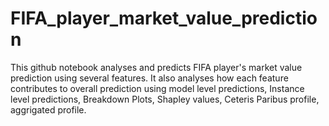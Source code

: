# FIFA_player_market_value_prediction

This github notebook analyses and predicts FIFA player's market value prediction using several features.
It also analyses how each feature contributes to overall prediction using model level predictions, Instance level predictions, Breakdown Plots, Shapley values, Ceteris Paribus profile, aggrigated profile.

